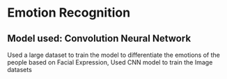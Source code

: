 # Emotion Recognition

## Model used: Convolution Neural Network


Used a large dataset to train the model to differentiate the emotions of the people based on Facial Expression,
Used CNN model to train the Image datasets
